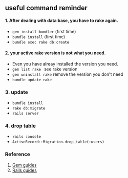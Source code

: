 ## useful command reminder

#### 1. After dealing with data base, you have to rake again. 
  * `gem install bundler` (first time)
  * `bundle install` (first time)
  * `bundle exec rake db:create`

#### 2. your active rake version is not what you need. 
  * Even you have alreay installed the version you need.
  * `gem list rake ` see rake version
  * `gem uninstall rake` remove the version you don't need 
  * `bundle update rake`


### 3. update
  * `bundle install`
  * `rake db:migrate`
  * `rails server`

### 4. drop table
  * `rails console`
  * `ActiveRecord::Migration.drop_table(:users)`

### Reference
 1. [Gem guides](http://guides.rubygems.org/command-reference/)
 2. [Rails guides](http://guides.rubyonrails.org/command_line.html)
